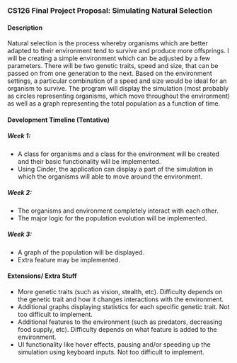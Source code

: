 ### CS126 Final Project Proposal: Simulating Natural Selection
#### Description
Natural selection is the process whereby organisms which are better adapted to their environment tend to survive and produce more offsprings. 
I will be creating a simple environment which can be adjusted by a few parameters. 
There will be two genetic traits, speed and size, that can be passed on from one generation to the next.
Based on the environment settings, a particular combination of a speed and size would be ideal for an organism to survive. 
The program will display the simulation (most probably as circles representing organisms, which move throughout the environment) as well as a graph representing the total population as a function of time.

#### Development Timeline (Tentative)
##### Week 1: 
- A class for organisms and a class for the environment will be created and their basic functionality will be implemented.
- Using Cinder, the application can display a part of the simulation in which the organisms will able to move around the environment.

##### Week 2:
- The organisms and environment completely interact with each other.
- The major logic for the population evolution will be implemented.

##### Week 3:
- A graph of the population will be displayed.
- Extra feature may be implemented.

#### Extensions/ Extra Stuff

- More genetic traits (such as vision, stealth, etc). Difficulty depends on the genetic trait and how it changes interactions with the environment.
- Additional graphs displaying statistics for each specific genetic trait. Not too difficult to implement.
- Additional features to the environment (such as predators, decreasing food supply, etc). Difficulty depends on what feature is added to the environment.
- UI functionality like hover effects, pausing and/or speeding up the simulation using keyboard inputs. Not too difficult to implement.
